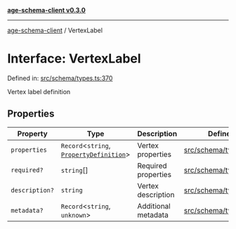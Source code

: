 [**age-schema-client v0.3.0**](../index.md)

***

[age-schema-client](/ageSchemaClient/api-generated/index.md) / VertexLabel

# Interface: VertexLabel

Defined in: [src/schema/types.ts:370](https://github.com/standardbeagle/ageSchemaClient/blob/main/src/schema/types.ts#L370)

Vertex label definition

## Properties

| Property | Type | Description | Defined in |
| ------ | ------ | ------ | ------ |
| <a id="properties"></a> `properties` | `Record`\<`string`, [`PropertyDefinition`](/ageSchemaClient/api-generated/interfaces/PropertyDefinition.md)\> | Vertex properties | [src/schema/types.ts:374](https://github.com/standardbeagle/ageSchemaClient/blob/main/src/schema/types.ts#L374) |
| <a id="required"></a> `required?` | `string`[] | Required properties | [src/schema/types.ts:379](https://github.com/standardbeagle/ageSchemaClient/blob/main/src/schema/types.ts#L379) |
| <a id="description"></a> `description?` | `string` | Vertex description | [src/schema/types.ts:384](https://github.com/standardbeagle/ageSchemaClient/blob/main/src/schema/types.ts#L384) |
| <a id="metadata"></a> `metadata?` | `Record`\<`string`, `unknown`\> | Additional metadata | [src/schema/types.ts:389](https://github.com/standardbeagle/ageSchemaClient/blob/main/src/schema/types.ts#L389) |
